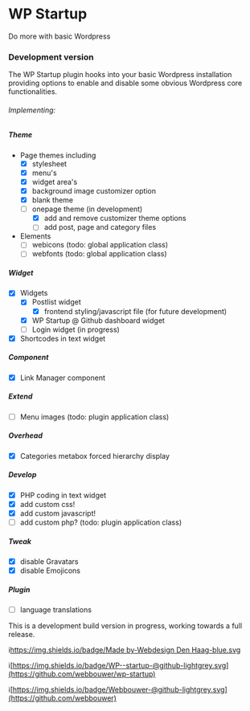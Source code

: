 # WP Startup 
Do more with basic Wordpress
 
### Development version

The WP Startup plugin hooks into your basic Wordpress installation providing options to enable and disable some obvious Wordpress core functionalities.


###### Implementing:

##### Theme 
- Page themes including  
    - [x] stylesheet 
    - [x] menu's
    - [x] widget area's
    - [x] background image customizer option
    - [x] blank theme
    - [ ] onepage theme (in development)
      - [x] add and remove customizer theme options
      - [ ] add post, page and category files
- Elements
    - [ ] webicons (todo: global application class)
    - [ ] webfonts (todo: global application class)
    
##### Widget
- [x] Widgets
    - [x] Postlist widget
      - [x] frontend styling/javascript file (for future development)
    - [x] WP Startup @ Github dashboard widget
    - [ ] Login widget (in progress)
- [x] Shortcodes in text widget

##### Component
- [x] Link Manager component

##### Extend
- [ ] Menu images (todo: plugin application class)

##### Overhead
- [x] Categories metabox forced hierarchy display 

##### Develop
- [x] PHP coding in text widget
- [x] add custom css!
- [x] add custom javascript!
- [ ] add custom php? (todo: plugin application class)

##### Tweak
- [x] disable Gravatars 
- [x] disable Emojicons

##### Plugin
- [ ] language translations

This is a development build version in progress, working towards a full release. 

i[https://img.shields.io/badge/Made by-Webdesign Den Haag-blue.svg](https://webdesigndenhaag.net)

i[https://img.shields.io/badge/WP--startup-@github-lightgrey.svg](https://github.com/webbouwer/wp-startup)

i[https://img.shields.io/badge/Webbouwer-@github-lightgrey.svg](https://github.com/webbouwer) 
         